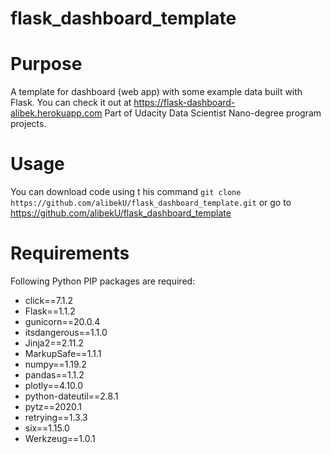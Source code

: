 # flask_dashboard_template
# Purpose
A template for dashboard (web app) with some example data built with Flask. You can check it out at https://flask-dashboard-alibek.herokuapp.com
Part of Udacity Data Scientist Nano-degree program projects.

# Usage
You can download code using t his command `git clone https://github.com/alibekU/flask_dashboard_template.git`
or go to https://github.com/alibekU/flask_dashboard_template

# Requirements
Following Python PIP packages are required:
- click==7.1.2
- Flask==1.1.2
- gunicorn==20.0.4
- itsdangerous==1.1.0
- Jinja2==2.11.2
- MarkupSafe==1.1.1
- numpy==1.19.2
- pandas==1.1.2
- plotly==4.10.0
- python-dateutil==2.8.1
- pytz==2020.1
- retrying==1.3.3
- six==1.15.0
- Werkzeug==1.0.1